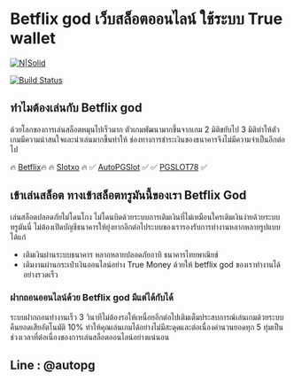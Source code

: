 
# Betflix god เว็บสล็อตออนไลน์ ใช้ระบบ True wallet

[![N|Solid](https://cldup.com/dTxpPi9lDf.thumb.png)](https://nodesource.com/products/nsolid)

[![Build Status](https://travis-ci.org/joemccann/dillinger.svg?branch=master)](https://travis-ci.org/joemccann/dillinger)

## ทำไมต้องเล่นกับ Betflix god
ด้วยโลกของการเล่นสล็อตหมุนไปเร็วมาก ตัวเกมพัฒนามากขึ้นจากเกม 2 มิติขยับไป 3 มิติทำให้ตัวเกมมีความน่าสนใจและน่าเล่นมากขึ้นทำให้ ช่องทางการชำระเงินของธนาคารจึงไม่มีความจำเป็นอีกต่อไป

🔥 [Betflix](https://betflix.bar)🔥
🔥 [Slotxo](https://slotxogame.netr) 🔥
 ✅ [AutoPGSlot](https://autopgslot.com) ✅
 ✅  [PGSLOT78](https://pgslot78.com) ✅

## เข้าเล่นสล็อต ทางเข้าสล็อตทรูมันนี้ของเรา Betflix God
เล่นสล็อตปลอดภัยไม่โดนโกง ไม่โดนบิดด้วยระบบการเติมเงินที่ไม่เหมือนใครเติมเงินง่ายด้วยระบบ ทรูมันนี่ ไม่ต้องเปิดบัญชีธนาคารให้ยุ่งยากอีกต่อไประบบของเรารองรับการทำงานหลากหลายรูปแบบได้แก่
- เติมเงินผ่านระบบธนาคาร หลากหลายปลอดภัยอาทิ ธนาคารไทยพาณิยช์
- เติมงานผ่านกระเป๋าเงินออนไลน์อย่าง True Money ด้วยให้ betflix god ของเราทำงานได้อย่างรวดเร็ว


### ฝากถอนออนไลน์ด้วย Betflix god มีแต่ได้กับได้
ระบบฝากถอนทำงานเร็ว 3 วินาทีไม่ต้องรอให้เหนื่อยอีกต่อไปเติมเต็มประสบการณ์เล่นเกมด้วยระบบ คืนยอดเสียอัตโนมัติ 10% ทำให้คุณเล่นเกมได้อย่างไม่มีสะดุดและต่อเนื่องคำนวนยอดทุก 5 ทุ่มเป็นช่วงเวลาที่ต่อเนื่องของการเล่นสล็อตออนไลน์อย่างแน่นอน

## Line : @autopg
